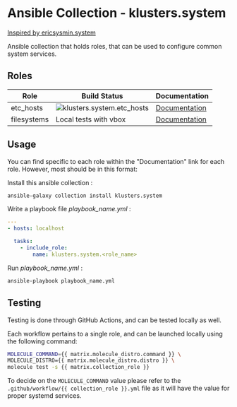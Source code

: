 # Ansible Collection - klusters.system
[Inspired by ericsysmin.system](https://galaxy.ansible.com/ericsysmin/system)

Ansible collection that holds roles, that can be used to configure common system services. 

## Roles

| Role      | Build Status                                                                                                                                                                                                                                                        | Documentation                                                                                          |
| --------- | ------------------------------------------------------------------------------------------------------------------------------------------------------------------------------------------------------------------------------------------------------------------- | ------------------------------------------------------------------------------------------------------ |
|  etc_hosts   | ![klusters.system.etc_hosts](https://github.com/klusters/system/workflows/Ansible%20Tests/badge.svg)          | [Documentation](https://github.com/klusters/system/tree/docs/roles/etc_hosts)    |
|  filesystems   | Local tests with vbox      | [Documentation](https://github.com/klusters/system/tree/docs/roles/filesystems)    |

## Usage

You can find specific to each role within the "Documentation" link for each role. However, most should be in this format:

Install this ansible collection :
```bash
ansible-galaxy collection install klusters.system
```

Write a playbook file *playbook_name.yml* :

```yaml
---
- hosts: localhost

  tasks:
    - include_role:
        name: klusters.system.<role_name>
```

Run *playbook_name.yml* :
```bash
ansible-playbook playbook_name.yml
```

## Testing

Testing is done through GitHub Actions, and can be tested locally as well.

Each workflow pertains to a single role, and can be launched locally using the following command:

```bash
MOLECULE_COMMAND={{ matrix.molecule_distro.command }} \
MOLECULE_DISTRO={{ matrix.molecule_distro.distro }} \
molecule test -s {{ matrix.collection_role }}
```

To decide on the `MOLECULE_COMMAND` value please refer to the `.github/workflow/{{ collection_role }}.yml` file as it will have the value for proper systemd services.